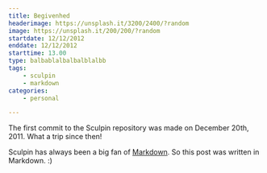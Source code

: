 ```yaml
---
title: Begivenhed
headerimage: https://unsplash.it/3200/2400/?random
image: https://unsplash.it/200/200/?random
startdate: 12/12/2012
enddate: 12/12/2012
starttime: 13.00
type: balbablalbalbalblalbb
tags:
    - sculpin
    - markdown
categories:
    - personal

---
```

The first commit to the Sculpin repository was made on December 20th, 2011.
What a trip since then!

Sculpin has always been a big fan of [Markdown][1]. So this post was
written in Markdown. :)

[1]: http://daringfireball.net/projects/markdown/
